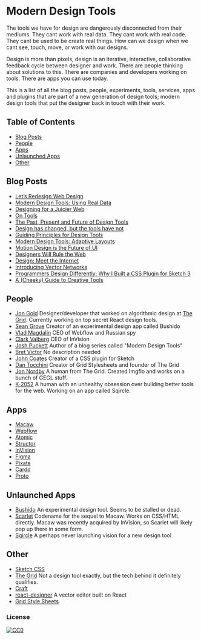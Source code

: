 # Modern Design Tools

The tools we have for design are dangerously disconnected from their mediums. They cant work with real data. They cant work with real code. They cant be used to be create real things. How can we design when we cant see, touch, move, or work with our designs.

Design is more than pixels, design is an iterative, interactive, collaborative feedback cycle between designer and work. There are people thinking about solutions to this. There are companies and developers working on tools. There are apps you can use today.

This is a list of all the blog posts, people, experiments, tools, services, apps and plugins that are part of a new generation of design tools; modern design tools that put the designer back in touch with their work.

## Table of Contents

<!-- TOC depthFrom:1 depthTo:6 withLinks:1 updateOnSave:0 orderedList:0 -->

- [Blog Posts](#blog-posts)
- [People](#people)
- [Apps](#apps)
- [Unlaunched Apps](#unlaunched-apps)
- [Other](#other)

<!-- /TOC -->

## Blog Posts

- [Let’s Redesign Web Design](https://medium.com/@callmevlad/let-s-redesign-web-design-2d67aec798e)
- [Modern Design Tools: Using Real Data](https://medium.com/bridge-collection/modern-design-tools-using-real-data-62d499e97482)
- [Designing for a Juicier Web](https://medium.com/@UserJourneys/designing-for-a-juicier-web-5549c6eb6008)
- [On Tools](https://medium.com/@bjornmeansbear/on-tools-7fae8923dbe3)
- [The Past, Present and Future of Design Tools](https://mgedium.com/@darrylgray/the-past-present-and-future-of-design-tools-529e83532530)
- [Design has changed, but the tools have not](https://medium.com/@darrylgray/design-has-changed-but-the-tools-have-not-168d546753ea)
- [Guiding Principles for Design Tools](https://medium.com/@PatrickHebron/guiding-principles-for-design-tools-8a9261bd5150)
- [Modern Design Tools: Adaptive Layouts](https://medium.com/bridge-collection/modern-design-tools-adaptive-layouts-e236070856e3)
- [Motion Design is the Future of UI](https://blog.prototypr.io/motion-design-is-the-future-of-ui-fc83ce55c02f)
- [Designers Will Rule the Web](https://webflow.com/blog/designers-will-rule-the-web)
- [Design: Meet the Internet](https://medium.com/figma-design/design-meet-the-internet-4140774f2872)
- [Introducing Vector Networks](https://medium.com/figma-design/introducing-vector-networks-3b877d2b864f)
- [Programmers Design Differently: Why I Built a CSS Plugin for Sketch 3](https://medium.com/sketch-app-sources/programmers-design-differently-why-i-built-a-css-plugin-for-sketch-3-52a1246305a4)
- [A (Cheeky) Guide to Creative Tools](https://medium.com/@callmevlad/a-cheeky-guide-to-creative-tools-e5e3388c4614)

## People

- [Jon Gold](https://twitter.com/jongold) Designer/developer that worked on algorithmic design at [The Grid](https://thegrid.io/). Currently working on top secret React design tools.
- [Sean Grove](https://twitter.com/sgrove) Creator of an experimental design app called Bushido
- [Vlad Magdalin](https://twitter.com/callmevlad) CEO of Webflow and Russian spy
- [Clark Valberg](https://twitter.com/clarkvalberg) CEO of InVision
- [Josh Puckett](https://twitter.com/joshpuckett) Author of a blog series called "Modern Design Tools"
- [Bret Victor](https://twitter.com/worrydream) No description needed
- [John Coates](https://twitter.com/punksomething) Creator of a CSS plugin for Sketch
- [Dan Tocchini](https://twitter.com/d4tocchini) Creator of Grid Stylesheets and founder of The Grid
- [Jon Nordby](https://twitter.com/jononor) A human from The Grid. Created Imgflo and works on a bunch of GEGL stuff.
- [K-2052](https://twitter.com/k_2052) A human with an unhealthy obsession over building better tools for the web. Working on an app called Sqircle.

## Apps

- [Macaw](http://macaw.co/)
- [Webflow](https://webflow.com/)
- [Atomic](https://atomic.io/)
- [Structor](https://github.com/ipselon/structor)
- [InVision](https://www.invisionapp.com/)
- [Figma](https://www.figma.com/)
- [Pixate](http://www.pixate.com)
- [Cardd](https://carrd.co)
- [Proto](https://proto.io/)

## Unlaunched Apps

- [Bushido](http://bushidoinc.tumblr.com/) An experimental design tool. Seems to be stalled or dead.
- [Scarlet](http://scarlet.macaw.co/) Codename for the sequel to Macaw. Works on CSS/HTML directly. Macaw was recently acquired by InVision, so Scarlet will likely pop up there in some form.
- [Sqircle](https://twitter.com/sqircleapp) A perhaps never launching vision for a new design tool

## Other

- [Sketch CSS](https://github.com/JohnCoates/CSSketch)
- [The Grid](https://thegrid.io/) Not a design tool exactly, but the tech behind it definitely qualifies.
- [Craft](https://www.invisionapp.com/craft)
- [react-designer](https://github.com/fatiherikli/react-designer) A vector editor built on React
- [Grid Style Sheets](https://gridstylesheets.org/)

### License

[![CC0](http://i.creativecommons.org/p/zero/1.0/88x31.png)](http://creativecommons.org/publicdomain/zero/1.0/)
